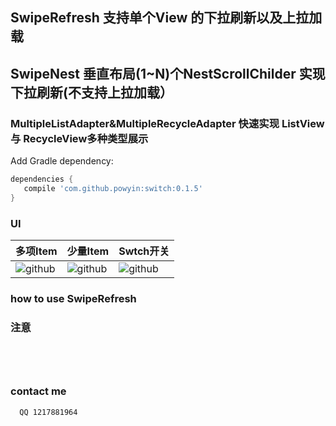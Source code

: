 


## SwipeRefresh 支持单个View 的下拉刷新以及上拉加载
## SwipeNest 垂直布局(1~N)个NestScrollChilder 实现下拉刷新(不支持上拉加载） 
### MultipleListAdapter<T>&MultipleRecycleAdapter<T>  快速实现 ListView 与 RecycleView多种类型展示 

Add Gradle dependency:
```gradle
dependencies {
   compile 'com.github.powyin:switch:0.1.5'
}
```

###  UI

|多项Item|少量Item|Swtch开关|
|---|---|----
|![github](https://github.com/powyin/slide/blob/master/app/src/main/res/raw/show_1.gif)|![github](https://github.com/powyin/slide/blob/master/app/src/main/res/raw/show_1.gif)|![github](https://github.com/powyin/slide/blob/master/app/src/main/res/raw/show_1.gif)|


### how to use  SwipeRefresh


    

  



### 注意
```
  
  
  
```

### contact me
```
  QQ 1217881964
```





